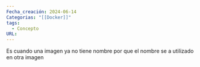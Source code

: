 ```yaml
---
Fecha_creación: 2024-06-14
Categorias: "[[Docker]]"
tags:
  - Concepto
URL:
---
```

Es cuando una imagen ya no tiene nombre por que el nombre se a utilizado en otra imagen


